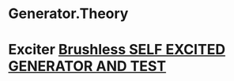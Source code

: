 # Generator.Theory
# Exciter [Brushless SELF EXCITED GENERATOR AND TEST](https://youtu.be/-0dICzBRhqA)
